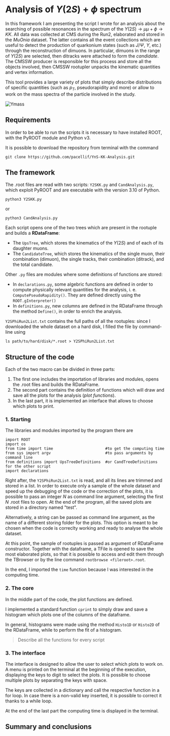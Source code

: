 # Analysis of $\Upsilon(2S)$ + $\phi$ spectrum

In this framework I am presenting the script I wrote for an analysis about the searching of possible resonances in the spectrum of the $\Upsilon(2S) \rightarrow \mu\mu + \phi \rightarrow KK$. 
All data was collected at CMS during the Run2, elaborated and stored in the _MuOnia_ dataset. 
The latter contains all the event collections which are useful to detect the production of quarkonium states (such as $J/\Psi$, $\Upsilon$, etc.) through the reconstruction of dimuons. 
In particular, dimuons in the range of $\Upsilon(2S)$ are selected, then ditracks were attached to form the *candidate*. 
The CMSSW producer is responsible for this process and store all the objects involved, then CMSSW rootupler unpacks the kinematic quantities and vertex information. 

This tool provides a large variety of plots that simply describe distributions of specific quantities (such as $p_T$, pseudorapidity and more) or allow to work on the mass spectra of the particle involved in the study.

![Ymass](https://upload.wikimedia.org/wikipedia/commons/e/e0/Upsilon_mesons_CMS.svg)

## Requirements

In order to be able to run the scripts it is necessary to have installed ROOT, with the PyROOT module and Python v3.

It is possible to download the repository from terminal with the command
```
git clone https://github.com/pacellif/YnS-KK-Analysis.git
```

## The framework

The .root files are read with two scripts: `Y2SKK.py` and `CandAnalysis.py`, which exploit PyROOT and are executable with the version 3.10 of Python.

```
python3 Y2SKK.py
```
or 
```
python3 CandAnalysis.py
```

Each script opens one of the two trees which are present in the rootuple and builds a **RDataFrame**:

- The `UpsTree`, which stores the kinematics of the $\Upsilon(2S)$ and of each of its daughter muons.
- The `CandidateTree`, which stores the kinematics of the single muon, their combination (dimuon), the single tracks, their combination (ditrack), and the total candidate. 

Other `.py` files are modules where some definitions of functions are stored:
- In `declarations.py`, some algebric functions are defined in order to compute physically relevant quantities for the analysis, i. e. `ComputePseudoRapidity()`. They are defined directly using the `ROOT.gInterpreter()`
- In `definitions.py`, new columns are defined in the RDataFrame through the method `Define()`, in order to enrich the analysis.

`Y2SPhiRun2List.txt` contains the full paths of all the rootuples: since I downloaded the whole dataset on a hard disk, I filled the file by command-line using
```
ls path/to/hard/disk/*.root > Y2SPhiRun2List.txt
```

## Structure of the code

Each of the two macro can be divided in three parts:
1. The first one includes the importation of libraries and modules, opens the .root files and builds the RDataFrame.
2. The second part contains the definition of functions which will draw and save all the plots for the analysis (_plot functions_).
3. In the last part, it is implemented an interface that allows to choose which plots to print.

### 1. Starting

The libraries and modules imported by the program there are
```
import ROOT 
import os
from time import time						#to get the computing time
from sys import argv						#to pass arguments by command line
from definitions import UpsTreeDefinitions	#or CandTreeDefinitions for the other script
import declarations
```
Right after, the `Y2SPhiRun2List.txt` is read, and all its lines are trimmed and stored in a list.
In order to execute only a sample of the whole dataset and speed up the debugging of the code or the correction of the plots, it is possible to pass an integer _N_ as command line argument, selecting the first _N_ .root files to open. At the end of the program, all the saved plots are stored in a directory named "test".

Alternatively, a string can be passed as command line argument, as the name of a different storing folder for the plots. This option is meant to be chosen when the code is correclty working and ready to analyse the whole dataset.

At this point, the sample of rootuples is passed as argument of RDataFrame constructor. Together with the dataframe, a TFile is opened to save the most elaborated plots, so that it is possible to access and edit them through the TBrowser or by the line command `rootbrowse <fileroot>.root`.

In the end, I imported the `time` function because I was interested in the computing time.
### 2. The core

In the middle part of the code, the plot functions are defined. 

I implemented a standard function `cprint` to simply draw and save a histogram which plots one of the columns of the dataframe.

In general, histograms were made using the method `Histo1D` or `Histo2D` of the RDataFrame, while to perform the fit of a histogram.



> Describe all the functions for every script


### 3. The interface

The interface is designed to allow the user to select which plots to work on. A menu is printed on the terminal at the beginning of the execution, displaying the keys to digit to select the plots. It is possible to choose multiple plots by separating the keys with space.

The keys are collected in a dictionary and call the respective function in a for loop. In case there is a non-valid key inserted, it is possible to correct it thanks to a while loop.

At the end of the last part the computing time is displayed in the terminal.

## Summary and conclusions



















